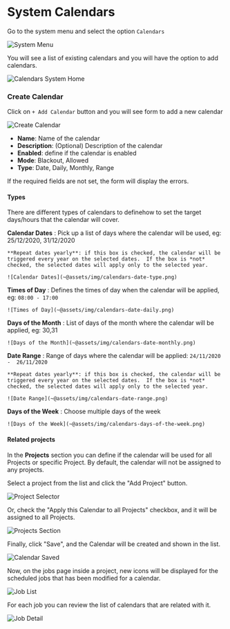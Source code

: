 # System Calendars

Go to the system menu and select the option `Calendars`

![System Menu](~@assets/img/calendars-system-menu.png)


You will see a list of existing calendars and you will have the option to add calendars.

![Calendars System Home](~@assets/img/calendars-system-home.png)



### Create Calendar

Click on `+ Add Calendar` button and you will see form to add a new calendar

![Create Calendar](~@assets/img/calendars-create-form.png)

* **Name**: Name  of the calendar
* **Description**: (Optional) Description of the calendar
* **Enabled**: define if the calendar is enabled
* **Mode**: Blackout, Allowed
* **Type**: Date, Daily, Monthly, Range

If the required fields are not set, the form will display the errors.

 

#### Types

There are different types of calendars to definehow to set the target days/hours that the calendar will cover.

**Calendar Dates**
:   Pick up a list of days where the calendar will be used, eg: 25/12/2020, 31/12/2020
	
	**Repeat dates yearly**: if this box is checked, the calendar will be triggered every year on the selected dates.  If the box is *not* checked, the selected dates will apply only to the selected year.

	![Calendar Dates](~@assets/img/calendars-date-type.png)


**Times of Day**
:   Defines the times of day when the calendar will be applied, eg: `08:00 - 17:00`

	![Times of Day](~@assets/img/calendars-date-daily.png)


**Days of the Month**
:   List of days of the month where the calendar will be applied, eg: 30,31

	![Days of the Month](~@assets/img/calendars-date-monthly.png)


**Date Range**
:   Range of days where the calendar will be applied: `24/11/2020 -  26/11/2020`

	**Repeat dates yearly**: if this box is checked, the calendar will be triggered every year on the selected dates.  If the box is *not* checked, the selected dates will apply only to the selected year.

	![Date Range](~@assets/img/calendars-date-range.png)

**Days of the Week**
:   Choose multiple days of the week

	![Days of the Week](~@assets/img/calendars-days-of-the-week.png)

#### Related projects

In the **Projects** section you can define if the calendar will be used for all Projects or specific Project. By default, the calendar will not be assigned to any projects.

Select a project from the list and click the "Add Project" button.

![Project Selector](~@assets/img/calendars-system-project-selector.png)

Or, check the "Apply this Calendar to all Projects" checkbox, and it will be assigned to all Projects.

![Projects Section](~@assets/img/calendars-system-selector.png)

Finally, click "Save", and the Calendar will be created and shown in the list.

![Calendar Saved](~@assets/img/calendars-create-form-saved.png)

Now, on the jobs page inside a project, new icons will be displayed for the scheduled jobs that has been modified for a calendar.

![Job List](~@assets/img/calendars-job-list.png)

For each job you can review the list of calendars that are related with it.

![Job Detail](~@assets/img/calendars-job-detail.png)
